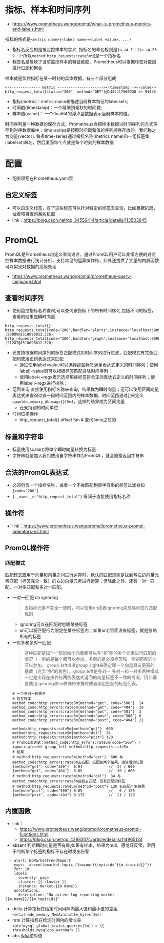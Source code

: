 
# 指标、样本和时间序列
- https://www.prometheus.wang/promql/what-is-prometheus-metrics-and-labels.html

指标的格式是`<metric name>{<label name>=<label value>, ...}`
- 指标名反应的是被监控样本的含义, 指标名的命名规则是`[a-zA-Z_:][a-zA-Z0-9_:]*`所以`method:http_requests:rate5m`也是一个指标名
- 标签名是反映了当前监控样本的特征维度、Prometheus可以根据标签对数据进行过滤和聚合

样本就是监控指标在某一时刻的具体数据，有三个部分组成
```
<--------------- metric ---------------------><-timestamp -><-value->
http_request_total{status="200", method="GET"}@1434417560938 => 94355
```
- 指标(metric)：metric name和描述当前样本特征的labelsets;
- 时间戳(timestamp)：一个精确到毫秒的时间戳;
- 样本值(value)： 一个float64的浮点型数据表示当前样本的值。

时间序列是一种数据的保存方式，Prometheus会把样本数据以时间序列的方式保存到时序数据库中；time-series是按照时间戳和值的序列顺序存放的，我们称之为向量(vector). 每条time-series通过指标名称(metrics name)和一组标签集(labelset)命名，然后里面每个点就是每个时刻的样本数据


# 配置
- 配置项写在Prometheus.yaml里
## 自定义标签
- 可以自定义标签，有了这些标签可以针对特定的标签去查询，比如根据机房，或者项目查询某些机器
- link：https://blog.csdn.net/qq_34556414/article/details/113503945

# PromQL
PromQL是Prometheus自定义查询语言，通过PromQL用户可以非常方便的对监控样本数据进行统计分析，支持常见的运算操作符，此外还提供了大量的内置函数可以实现对数据的高级处理
- https://www.prometheus.wang/promql/prometheus-query-language.html
## 查看时间序列
- 使用监控指标名称查询,可以查询该指标下的所有时间序列,包括不同的标签，查看的结果是瞬时向量
```
http_requests_total{}
http_requests_total{code="200",handler="alerts",instance="localhost:9090",job="prometheus",method="get"}=(20889@1518096812.326)
http_requests_total{code="200",handler="graph",instance="localhost:9090",job="prometheus",method="get"}=(21287@1518096812.326)
```
- 还支持根据时间序列的标签匹配模式对时间序列进行过滤，匹配模式有完全匹配和使用正则表达式来匹配
  - 通过使用label=value可以选择那些标签满足表达式定义的时间序列；使用label!=value则可以根据标签匹配排除时间序列；
  - 使用label=~regx表示选择那些标签符合正则表达式定义的时间序列；使用label!~regx进行排除；
- 范围查询
直接使用指标名称来查询，结果称为瞬时向量；还可以使用区间向量表达式来查询过去一段时间范围内的样本数据，时间范围通过[]来定义` quantdo_memory_dbusage{}[5m]`，这样的结果成为区间向量
    - 还支持别的时间单位
- 时间位移操作
  - http_request_total{} offset 5m # 查询5min之前的
## 标量和字符串
- 标量使用scalar()将单个瞬时向量转换为标量
- 字符串就是加入我们使用自字符串作为PromQL，就会直接返回字符串
## 合法的PromQL表达式
- 必须包含一个指标名称，或者一个不会匹配到空字符串的标签过滤器如`{code="200"}`
- `{__name__=~"http_request_total"}` 等同于直接使用指标名称
## 操作符
- link：https://www.prometheus.wang/promql/prometheus-promql-operators-v2.html

## PromQL操作符
### 匹配模式
匹配模式应用于向量和向量之间进行运算时，默认的匹配规则是找到与左边向量元素匹配（标签完全一致）的右边向量元素进行运算；但除此之外，还有一对一匹配、一对多匹配和多对一匹配。
  
- 一对一匹配 on ignoring
  >当指标元素不完全一致时，可以使用on或者ignoring来忽略标签的匹配规则
  - ignoring可以在匹配时忽略某些标签
  - on可以将匹配行为限定在某些标签内；如果on()里面没有标签，就是忽略所有的标签
- 一对多和多对一匹配
  > 这种匹配是指"一"侧的每个向量都可以与“多”侧的多个元素进行匹配的情况（一侧的是每个都可以参加，多侧的是必须标签和一侧的匹配的才可以参加。
  > group_left或者group_right来确定哪一个向量具有更高的基数（充当“多”的角色）。group_left是多对一
  > 多对一和一对多两种模式一定是出现在操作符两侧表达式返回的向量标签不一致的情况。因此需要使用ignoring和on修饰符来排除或者限定匹配的标签列表。
  ```
  # 一个多对一的例子
  # 存在样本
  method_code:http_errors:rate5m{method="get", code="500"}  24
  method_code:http_errors:rate5m{method="get", code="404"}  30
  method_code:http_errors:rate5m{method="put", code="501"}  3
  method_code:http_errors:rate5m{method="post", code="500"} 6
  method_code:http_errors:rate5m{method="post", code="404"} 21
  
  method:http_requests:rate5m{method="get"}  600 
  method:http_requests:rate5m{method="del"}  34
  method:http_requests:rate5m{method="post"} 120
  # PromQL表达式：method_code:http_errors:rate5m{code="500"} / ignoring(code) group_left method:http_requests:rate5m
  # 结果
  # method:http_requests:rate5m{method="get"}  600 与 method_code:http_errors:rate5m去匹配，匹配到两个结果，运算后的记录
  {method="get", code="500"}  0.04            //  24 / 600
  {method="get", code="404"}  0.05            //  30 / 600
  # method:http_requests:rate5m{method="del"}  34 与 method_code:http_errors:rate5m指标去匹配，没有匹配的标签
  # method:http_requests:rate5m{method="post"} 120 有匹配产生结果
  {method="post", code="500"} 0.05            //   6 / 120
  {method="post", code="404"} 0.175           //  21 / 120
  ```
## 内置函数
- link：
  - https://www.prometheus.wang/promql/prometheus-promql-functions.html
  - https://blog.csdn.net/qq_42883074/article/details/114965134
- absent 判断瞬时向量是否有值,如果有样本，结果为null，感觉好反常，常用于判断某个标签的指标不存在时发出告警
```
  - alert: NoMarketTrendReport
    expr:  absent(qmarket_topic_flowcount{topicid="{{m.topicid}}"})
    for: 1m
    labels:
      severity: page
      cluster: {{ cluster }}
      instance: market-{{m.name}}
    annotations:
      description: "No active log reporting market {{m.name}}/{{m.topicid}}"
```
- delta 计算指标在给定时间间隔内最大值和最小值的差距 `delta(node_memory_MemAvailable_bytes[2m])`
- rate 计算指标在给定时间内的增长率`rate(mysql_global_status_queries[2m]) > {{ thresholds.mysqlqps_warnmark }}`
- abs 返回绝对值

